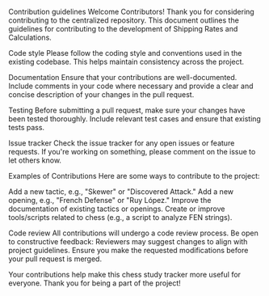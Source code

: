 Contribution guidelines
Welcome Contributors!
Thank you for considering contributing to the centralized repository. This document outlines the guidelines for contributing to the development of Shipping Rates and Calculations.

Code style
Please follow the coding style and conventions used in the existing codebase. This helps maintain consistency across the project.

Documentation
Ensure that your contributions are well-documented. Include comments in your code where necessary and provide a clear and concise description of your changes in the pull request.

Testing
Before submitting a pull request, make sure your changes have been tested thoroughly. Include relevant test cases and ensure that existing tests pass.

Issue tracker
Check the issue tracker for any open issues or feature requests. If you're working on something, please comment on the issue to let others know.

Examples of Contributions
Here are some ways to contribute to the project:

Add a new tactic, e.g., "Skewer" or "Discovered Attack."
Add a new opening, e.g., "French Defense" or "Ruy López."
Improve the documentation of existing tactics or openings.
Create or improve tools/scripts related to chess (e.g., a script to analyze FEN strings).

Code review
All contributions will undergo a code review process.
Be open to constructive feedback:
Reviewers may suggest changes to align with project guidelines.
Ensure you make the requested modifications before your pull request is merged.

Your contributions help make this chess study tracker more useful for everyone. Thank you for being a part of the project!
